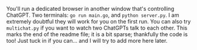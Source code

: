   You'll run a dedicated browser in another window that's controlling ChatGPT.
  Two terminals: `go run main.go`, and `python server.py`. I am extremely doubtful they will work for you on the first run.
  You can also try `multichat.py` if you want to watch two ChatGPTs talk to each other.
  This marks the end of the readme file; it is a bit sparse; thankfully the code is too! Just tuck in if you can... and I will try to add more here later.
